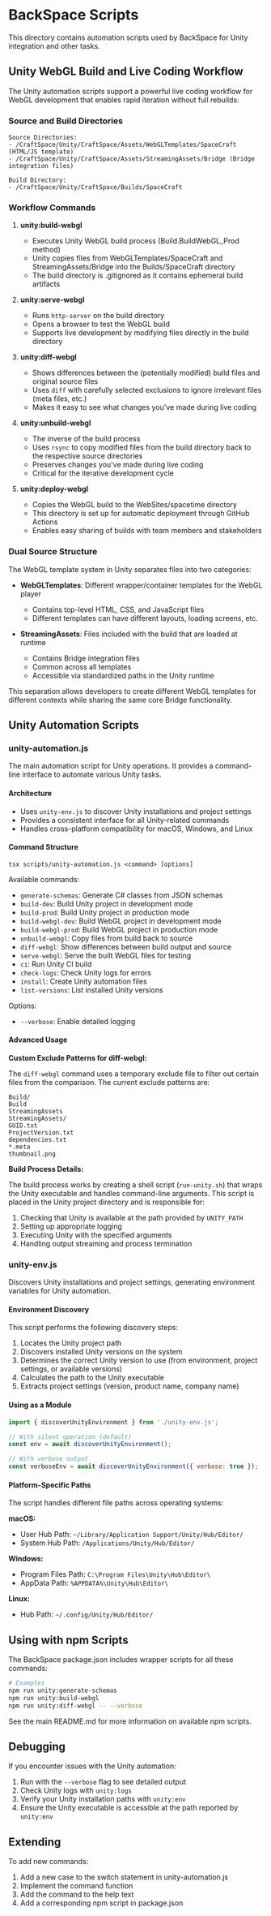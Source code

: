 # BackSpace Scripts

This directory contains automation scripts used by BackSpace for Unity integration and other tasks.

## Unity WebGL Build and Live Coding Workflow

The Unity automation scripts support a powerful live coding workflow for WebGL development that enables rapid iteration without full rebuilds:

### Source and Build Directories

```
Source Directories:
- /CraftSpace/Unity/CraftSpace/Assets/WebGLTemplates/SpaceCraft (HTML/JS template)
- /CraftSpace/Unity/CraftSpace/Assets/StreamingAssets/Bridge (Bridge integration files)

Build Directory:
- /CraftSpace/Unity/CraftSpace/Builds/SpaceCraft
```

### Workflow Commands

1. **unity:build-webgl**
   - Executes Unity WebGL build process (Build.BuildWebGL_Prod method)
   - Unity copies files from WebGLTemplates/SpaceCraft and StreamingAssets/Bridge into the Builds/SpaceCraft directory
   - The build directory is .gitignored as it contains ephemeral build artifacts

2. **unity:serve-webgl**
   - Runs `http-server` on the build directory
   - Opens a browser to test the WebGL build
   - Supports live development by modifying files directly in the build directory

3. **unity:diff-webgl**
   - Shows differences between the (potentially modified) build files and original source files
   - Uses `diff` with carefully selected exclusions to ignore irrelevant files (meta files, etc.)
   - Makes it easy to see what changes you've made during live coding

4. **unity:unbuild-webgl**
   - The inverse of the build process
   - Uses `rsync` to copy modified files from the build directory back to the respective source directories
   - Preserves changes you've made during live coding
   - Critical for the iterative development cycle

5. **unity:deploy-webgl**
   - Copies the WebGL build to the WebSites/spacetime directory
   - This directory is set up for automatic deployment through GitHub Actions
   - Enables easy sharing of builds with team members and stakeholders

### Dual Source Structure

The WebGL template system in Unity separates files into two categories:

- **WebGLTemplates**: Different wrapper/container templates for the WebGL player
  - Contains top-level HTML, CSS, and JavaScript files
  - Different templates can have different layouts, loading screens, etc.

- **StreamingAssets**: Files included with the build that are loaded at runtime
  - Contains Bridge integration files
  - Common across all templates
  - Accessible via standardized paths in the Unity runtime

This separation allows developers to create different WebGL templates for different contexts while sharing the same core Bridge functionality.

## Unity Automation Scripts

### unity-automation.js

The main automation script for Unity operations. It provides a command-line interface to automate various Unity tasks.

#### Architecture

- Uses `unity-env.js` to discover Unity installations and project settings
- Provides a consistent interface for all Unity-related commands
- Handles cross-platform compatibility for macOS, Windows, and Linux

#### Command Structure

```
tsx scripts/unity-automation.js <command> [options]
```

Available commands:

- `generate-schemas`: Generate C# classes from JSON schemas
- `build-dev`: Build Unity project in development mode
- `build-prod`: Build Unity project in production mode
- `build-webgl-dev`: Build WebGL project in development mode
- `build-webgl-prod`: Build WebGL project in production mode
- `unbuild-webgl`: Copy files from build back to source
- `diff-webgl`: Show differences between build output and source
- `serve-webgl`: Serve the built WebGL files for testing
- `ci`: Run Unity CI build
- `check-logs`: Check Unity logs for errors
- `install`: Create Unity automation files
- `list-versions`: List installed Unity versions

Options:
- `--verbose`: Enable detailed logging

#### Advanced Usage

**Custom Exclude Patterns for diff-webgl:**

The `diff-webgl` command uses a temporary exclude file to filter out certain files from the comparison. The current exclude patterns are:

```
Build/
Build
StreamingAssets
StreamingAssets/
GUID.txt
ProjectVersion.txt
dependencies.txt
*.meta
thumbnail.png
```

**Build Process Details:**

The build process works by creating a shell script (`run-unity.sh`) that wraps the Unity executable and handles command-line arguments. This script is placed in the Unity project directory and is responsible for:

1. Checking that Unity is available at the path provided by `UNITY_PATH`
2. Setting up appropriate logging
3. Executing Unity with the specified arguments
4. Handling output streaming and process termination

### unity-env.js

Discovers Unity installations and project settings, generating environment variables for Unity automation.

#### Environment Discovery

This script performs the following discovery steps:

1. Locates the Unity project path
2. Discovers installed Unity versions on the system
3. Determines the correct Unity version to use (from environment, project settings, or available versions)
4. Calculates the path to the Unity executable
5. Extracts project settings (version, product name, company name)

#### Using as a Module

```javascript
import { discoverUnityEnvironment } from './unity-env.js';

// With silent operation (default)
const env = await discoverUnityEnvironment();

// With verbose output
const verboseEnv = await discoverUnityEnvironment({ verbose: true });
```

#### Platform-Specific Paths

The script handles different file paths across operating systems:

**macOS:**
- User Hub Path: `~/Library/Application Support/Unity/Hub/Editor/`
- System Hub Path: `/Applications/Unity/Hub/Editor/`

**Windows:**
- Program Files Path: `C:\Program Files\Unity\Hub\Editor\`
- AppData Path: `%APPDATA%\Unity\Hub\Editor\`

**Linux:**
- Hub Path: `~/.config/Unity/Hub/Editor/`

## Using with npm Scripts

The BackSpace package.json includes wrapper scripts for all these commands:

```bash
# Examples
npm run unity:generate-schemas
npm run unity:build-webgl
npm run unity:diff-webgl -- --verbose
```

See the main README.md for more information on available npm scripts.

## Debugging

If you encounter issues with the Unity automation:

1. Run with the `--verbose` flag to see detailed output
2. Check Unity logs with `unity:logs`
3. Verify your Unity installation paths with `unity:env`
4. Ensure the Unity executable is accessible at the path reported by `unity:env`

## Extending

To add new commands:

1. Add a new case to the switch statement in unity-automation.js
2. Implement the command function
3. Add the command to the help text
4. Add a corresponding npm script in package.json 